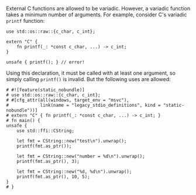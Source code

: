 External C functions are allowed to be variadic. However, a variadic function
takes a minimum number of arguments. For example, consider C's variadic `printf`
function:

```compile_fail,E0060
use std::os::raw::{c_char, c_int};

extern "C" {
    fn printf(_: *const c_char, ...) -> c_int;
}

unsafe { printf(); } // error!
```

Using this declaration, it must be called with at least one argument, so
simply calling `printf()` is invalid. But the following uses are allowed:

```
# #![feature(static_nobundle)]
# use std::os::raw::{c_char, c_int};
# #[cfg_attr(all(windows, target_env = "msvc"),
#            link(name = "legacy_stdio_definitions", kind = "static-nobundle"))]
# extern "C" { fn printf(_: *const c_char, ...) -> c_int; }
# fn main() {
unsafe {
    use std::ffi::CString;

    let fmt = CString::new("test\n").unwrap();
    printf(fmt.as_ptr());

    let fmt = CString::new("number = %d\n").unwrap();
    printf(fmt.as_ptr(), 3);

    let fmt = CString::new("%d, %d\n").unwrap();
    printf(fmt.as_ptr(), 10, 5);
}
# }
```
